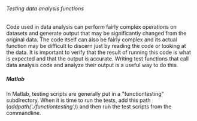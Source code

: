 ###### Testing data analysis functions

Code used in data analysis can perform fairly complex operations on
datasets and generate output that may be significantly changed from the
original data. The code itself can also be fairly complex and its actual
function may be difficult to discern just by reading the code or looking
at the data. It is important to verify that the result of running this
code is what is expected and that the output is accurate. Writing test
functions that call data analysis code and analyze their output is a
useful way to do this.

##### Matlab

In Matlab, testing scripts are generally put in a "functiontesting"
subdirectory. When it is time to run the tests, add this path
(*addpath('./functiontesting')*) and then run the test scripts from the
commandline.
